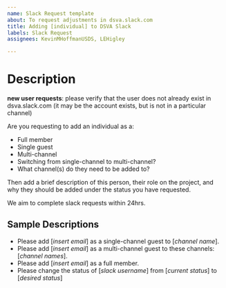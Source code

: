 ```yaml
---
name: Slack Request template
about: To request adjustments in dsva.slack.com
title: Adding [individual] to DSVA Slack
labels: Slack Request
assignees: KevinMHoffmanUSDS, LEHigley

---
```


# Description

**new user requests**: please verify that the user does not already exist in dsva.slack.com (it may be the account exists, but is not in a particular channel)


<describe the request>

Are you requesting to add an individual as a:

- Full member
- Single guest
- Multi-channel
- Switching from single-channel to multi-channel?
- What channel(s) do they need to be added to?

Then add a brief description of this person, their role on the project, and why they should be added under the status you have requested.

We aim to complete slack requests within 24hrs.

## Sample Descriptions 
- Please add [_insert email_] as a single-channel guest to [_channel name_].
- Please add [_insert email_] as a multi-channel guest to these channels: [_channel names_].
- Please add [_insert email_] as a full member.
- Please change the status of [_slack username_] from [_current status_] to [_desired status_]
